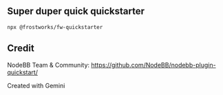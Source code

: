 ## Super duper quick quickstarter

`npx @frostworks/fw-quickstarter`

## Credit

NodeBB Team & Community:
https://github.com/NodeBB/nodebb-plugin-quickstart/

Created with Gemini